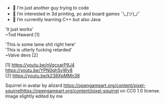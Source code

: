- 👋 I'm just another guy trying to code
- 👀 I’m interested in 3d printing, pc and board games ¯\\\_(ツ)\_/¯
- 🌱 I’m currently learning C++ but also Java

'It just works'  
	~Tod Haward [1]  

'This is some lame shit right here'  
'This is utterly fucking retarded'  
	~Valve devs [2]  
	
	
	
[1] https://youtu.be/nVqcxarP9J4  
    https://youtu.be/YPN0qhSyWy8  
[2] https://youtu.be/k238XpMMn38

Squirrel in avatar by alizard https://opengameart.org/content/pixel-squirrelhttps://opengameart.org/content/pixel-squirrel on CC0 1.0 license.
Image slightly edited by me 

<!---
Temoli/Temoli is a ✨ special ✨ repository because its `README.md` (this file) appears on your GitHub profile.
You can click the Preview link to take a look at your changes.
--->
